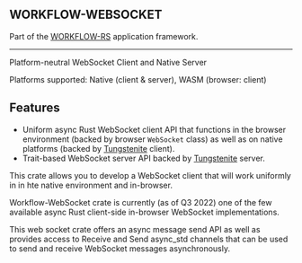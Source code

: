 ## WORKFLOW-WEBSOCKET

Part of the [WORKFLOW-RS](https://github.com/workflow-rs) application framework.

***

Platform-neutral WebSocket Client and Native Server

Platforms supported: Native (client & server), WASM (browser: client)

## Features

* Uniform async Rust WebSocket client API that functions in the browser environment (backed by browser `WebSocket` class) as well as on native platforms (backed by [Tungstenite](https://crates.io/crates/async-tungstenite) client).
* Trait-based WebSocket server API backed by [Tungstenite](https://crates.io/crates/async-tungstenite) server.

This crate allows you to develop a WebSocket client that will work uniformly in in hte native environment and in-browser.

Workflow-WebSocket crate is currently (as of Q3 2022) one of the few available async Rust client-side in-browser WebSocket implementations.

This web socket crate offers an async message send API as well as provides access to Receive and Send async_std channels that can be used to send and receive WebSocket messages asynchronously.